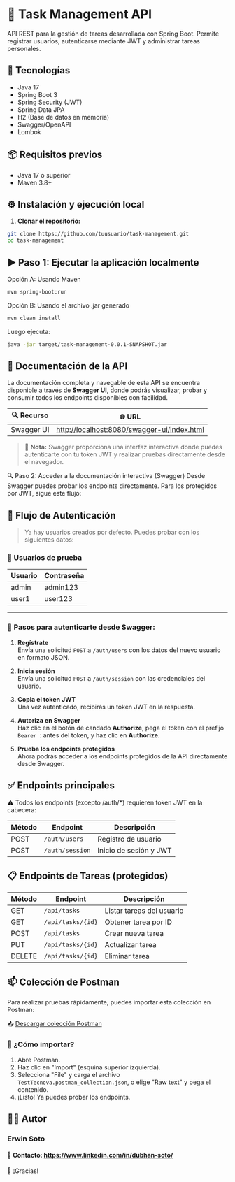 # 📝 Task Management API

API REST para la gestión de tareas desarrollada con Spring Boot. Permite registrar usuarios, autenticarse mediante JWT y administrar tareas personales.

## 🚀 Tecnologías

- Java 17
- Spring Boot 3
- Spring Security (JWT)
- Spring Data JPA
- H2 (Base de datos en memoria)
- Swagger/OpenAPI
- Lombok

## 📦 Requisitos previos

- Java 17 o superior
- Maven 3.8+


## ⚙️ Instalación y ejecución local

1. **Clonar el repositorio:**

```bash
git clone https://github.com/tuusuario/task-management.git
cd task-management
```
## ▶️ Paso 1: Ejecutar la aplicación localmente
Opción A: Usando Maven
```bash
mvn spring-boot:run
```

Opción B: Usando el archivo .jar generado
```bash
mvn clean install
```
Luego ejecuta:
```bash
java -jar target/task-management-0.0.1-SNAPSHOT.jar

```


## 📘 Documentación de la API

La documentación completa y navegable de esta API se encuentra disponible a través de **Swagger UI**, donde podrás visualizar, probar y consumir todos los endpoints disponibles con facilidad.

| 🔍 Recurso       | 🌐 URL                                                                                      |
|------------------|---------------------------------------------------------------------------------------------|
| Swagger UI       | [http://localhost:8080/swagger-ui/index.html](http://localhost:8080/swagger-ui/index.html) |

> 📌 **Nota:** Swagger proporciona una interfaz interactiva donde puedes autenticarte con tu token JWT y realizar pruebas directamente desde el navegador.

🔍 Paso 2: Acceder a la documentación interactiva (Swagger)
Desde Swagger puedes probar los endpoints directamente. Para los protegidos por JWT, sigue este flujo:
## 📝 Flujo de Autenticación

> Ya hay usuarios creados por defecto. Puedes probar con los siguientes datos:

### 👤 Usuarios de prueba

| Usuario | Contraseña |
|---------|------------|
| admin   | admin123  |
| user1   | user123  |


---

### 🔐 Pasos para autenticarte desde Swagger:

1. **Regístrate**  
   Envía una solicitud `POST` a `/auth/users` con los datos del nuevo usuario en formato JSON.

2. **Inicia sesión**  
   Envía una solicitud `POST` a `/auth/session` con las credenciales del usuario.

3. **Copia el token JWT**  
   Una vez autenticado, recibirás un token JWT en la respuesta.

4. **Autoriza en Swagger**  
   Haz clic en el botón de candado **Authorize**, pega el token con el prefijo `Bearer `: antes del token, y haz clic en **Authorize**.
5. **Prueba los endpoints protegidos**  
   Ahora podrás acceder a los endpoints protegidos de la API directamente desde Swagger.



## ✅ Endpoints principales
⚠️ Todos los endpoints (excepto /auth/*) requieren token JWT en la cabecera:


| Método | Endpoint     | Descripción            |
| ------ |--------------| ---------------------- |
| POST   | `/auth/users`     | Registro de usuario    |
| POST   | `/auth/session` | Inicio de sesión y JWT |

## 📋 Endpoints de Tareas (protegidos)

| Método | Endpoint          | Descripción               |
| ------ |-------------------| ------------------------- |
| GET    | `/api/tasks`      | Listar tareas del usuario |
| GET    | `/api/tasks/{id}` | Obtener tarea por ID      |
| POST   | `/api/tasks`      | Crear nueva tarea         |
| PUT    | `/api/tasks/{id}` | Actualizar tarea          |
| DELETE | `/api/tasks/{id}` | Eliminar tarea            |

## 📫 Colección de Postman

Para realizar pruebas rápidamente, puedes importar esta colección en Postman:

📥 [Descargar colección Postman](./postman/TestTecnova.postman_collection.json)

### 🔧 ¿Cómo importar?

1. Abre Postman.
2. Haz clic en "Import" (esquina superior izquierda).
3. Selecciona "File" y carga el archivo `TestTecnova.postman_collection.json`, o elige "Raw text" y pega el contenido.
4. ¡Listo! Ya puedes probar los endpoints.


## 👨‍💻 Autor
### Erwin Soto 
#### 📧 Contacto: https://www.linkedin.com/in/dubhan-soto/
💬 ¡Gracias!
